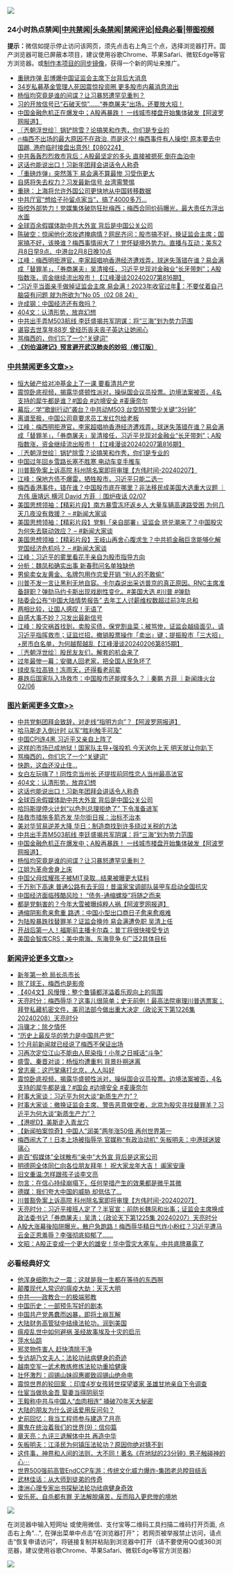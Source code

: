 ![](https://raw.githubusercontent.com/jsvpn/jsproxy/dev/64photo/fqnews-qr.jpg)

<div id="tt">
<h3>24小时热点禁闻|<a href="#%E4%B8%AD%E5%85%B1%E7%A6%81%E9%97%BB%E6%9B%B4%E5%A4%9A%E6%96%87%E7%AB%A0">中共禁闻</a>|<a href="#%E5%9B%BE%E7%89%87%E6%96%B0%E9%97%BB%E6%9B%B4%E5%A4%9A%E6%96%87%E7%AB%A0">头条禁闻</a>|<a href="#%E6%96%B0%E9%97%BB%E8%AF%84%E8%AE%BA%E6%9B%B4%E5%A4%9A%E6%96%87%E7%AB%A0">禁闻评论|<a href="#%E5%BF%85%E7%9C%8B%E7%BB%8F%E5%85%B8%E5%A5%BD%E6%96%87">经典必看</a>|<a href="https://fanb1.xyz/3" target="_blank">带图视频</a></h3>
<div><b>提示：</b>微信如提示停止访问该网页，须先点击右上角三个点，选择浏览器打开。国产浏览器可能已屏蔽本项目，建议使用谷歌Chrome、苹果Safari、微软Edge等官方浏览器。或<a href="%E5%88%B6%E4%BD%9Cgit%E7%A6%81%E9%97%BB%E9%95%9C%E5%83%8F.md">制作本项目的同步镜像</a>，获得一个新的网址来推广。</div>
<ul>

<li><a href="/finance/20240208/1998559.md">重磅炸弹 彭博爆中国证监会主席下台背后大消息</a></li>
<li><a href="/baitai/20240208/1998649.md">34岁私募基金管理人死因震惊投资圈 更多股市内幕消息流出</a></li>
<li><a href="/topimagenews/20240208/1998546.md">杨恒均究竟是谁的间谍？让习暴怒遭罕见重判？</a></li>
<li><a href="/sohnews/20240208/1998669.md">习的开放信号已“石破天惊”……“券商屠夫”出场，还要放大招！</a></li>
<li><a href="/topimagenews/20240208/1998604.md">中国金融危机正在爆发中；A股再暴跌！ 一线城市楼盘开始集体破发【阿波罗网报道】</a></li>
<li><a href="/cbnews/20240208/1998535.md">〖兲朝浮世绘〗锅铲除雪？论搞笑和作秀，你们是专业的</a></li>
<li><a href="/sohnews/20240208/1998672.md">🔥梅西不出场的最大原因不在政治, 而是这个! 梅西事件有人操控! 原本要去中国踢, 港府临时接盘出意外!【080224】</a></li>
<li><a href="/cnnews/20240208/1998616.md">中共轰轰烈烈救市背后：A股最坚定的多头 直接被摁死 倒在血泊中</a></li>
<li><a href="/topimagenews/20240209/1998833.md">这话也能说出口！习新年团拜会讲话令人称奇</a></li>
<li><a href="/baitai/20240209/1998797.md">「重磅炸弹」突然落下 易会满不算最惨 习受伤更大</a></li>
<li><a href="/baitai/20240208/1998687.md">自感将失去权力？习发最新信号 台湾需警惕</a></li>
<li><a href="/cnnews/20240208/1998601.md">重磅：上海将允许外国公司更快地从中国转移数据</a></li>
<li><a href="/cnnews/20240208/1998549.md">中共厅官“想给子孙留点家当”，搞了4000多万…</a></li>
<li><a href="/sohnews/20240209/1998805.md">指控外部势力！党媒集体破防狂批梅西；梅西合同价码曝光，最大责任方浮出水面</a></li>
<li><a href="/topimagenews/20240209/1998750.md">全球百余假媒体助中共大外宣 背后是中国公关公司</a></li>
<li><a href="/sohnews/20240208/1998662.md">陈破空：惊闻他化浓妆遮掩病情？网民齐问：股市搞不好，换证监会主席；国家搞不好，该换谁？梅西事情闹大了！党怀疑境外势力。直播与互动：美东2月8日早9点、中港台2月8日晚10点</a></li>
<li><a href="/cbnews/20240208/1998545.md">江峰：梅西明拒港官，李家超唱响香港经济遭戏弄，球迷失落错在谁？易会满成「替罪羊」，「券商屠夫」吴清接任，习近平兑现对金融业“长牙带刺”；A股指数涨，资金继续流出股市！【江峰漫谈20240207第816期】</a></li>
<li><a href="/sohnews/20240209/1998784.md">“习近平当面亲手做掉证监会主席 易会满！2023年收官过年🧨：不要仗着自己脑袋有问题 就为所欲为”No 05（02 08  24）</a></li>
<li><a href="/baitai/20240208/1998599.md">许成钢：中国经济还有救吗？</a></li>
<li><a href="/topimagenews/20240209/1998834.md">404文：认清形势，放弃幻想</a></li>
<li><a href="/topimagenews/20240208/1998613.md">中共出手弄M503航线 李廷盛揭共军阴谋：将“三海”划为势力范围</a></li>
<li><a href="/cnnews/20240208/1998575.md">谌容去世享年88岁 曾经历丧夫丧子英达让她闹心</a></li>
<li><a href="/topimagenews/20240209/1998845.md">骂梅西的，你们忘了一个“关键词”</a></li>
<li><b><a href="/comments/20200207/1272816.md" target="_blank">《刘伯温碑记》预言避开武汉肺炎的妙招（修订版）</a></b></li>
</ul>
</div>

<div class="catlist">
<h3><a href="/cbnews/" target="_blank">中共禁闻</a><span><a href="/cbnews/" target="_blank" rel="nofollow">更多文章>></a></span></h3>
<ul>
<li><a href="/cbnews/20240209/1998885.md" target="_blank">恒大破产给对冲基金上了一课 要看清共产党</a></li>
<li><a href="/comments/20240208/1998722.md" target="_blank">震惊卧底视频，揭露华盛顿性派对，操纵国会议员投票。边境法案被否，4名支持的犀牛都是谁？#国会 #边境安全 #麦康奈尔</a></li>
<li><a href="/cbnews/20240208/1998614.md" target="_blank">幕后／学“歌剧行动”袭台？中共动M503 台空防预警少关键“3分钟”</a></li>
<li><a href="/cbnews/20240208/1998558.md" target="_blank">离谱至极，中国公司竟要求员工发红包给老板</a></li>
<li><a href="/cbnews/20240208/1998545.md" target="_blank">江峰：梅西明拒港官，李家超唱响香港经济遭戏弄，球迷失落错在谁？易会满成「替罪羊」，「券商屠夫」吴清接任，习近平兑现对金融业“长牙带刺”；A股指数涨，资金继续流出股市！【江峰漫谈20240207第816期】</a></li>
<li><a href="/cbnews/20240208/1998535.md" target="_blank">〖兲朝浮世绘〗锅铲除雪？论搞笑和作秀，你们是专业的</a></li>
<li><a href="/cbnews/20240208/1998505.md" target="_blank">中国过年回乡雪路长塞不胜寒 电动车变手推车</a></li>
<li><a href="/comments/20240208/1998497.md" target="_blank">川普豁免案上诉高院 科州除名案即将审理【方伟时间-20240207】</a></li>
<li><a href="/cbnews/20240208/1998432.md" target="_blank">江峰：保地方债不爆雷，牺牲股市，习近平只能二选一</a></li>
<li><a href="/comments/20240208/1998431.md" target="_blank">梅西香港事件，错在谁？中国股市底在哪里？非法移民成美国大选重大议题 ｜方伟 唐靖远 横河 David 方菲 ｜围炉夜话 02/07</a></li>
<li><a href="/cbnews/20240208/1998398.md" target="_blank">美国思想领袖：【精彩片段】南方暴雪冻坏返乡人 大量车辆高速路受困 为何几天几夜没有救援？ &#8211; #新闻大家谈</a></li>
<li><a href="/cbnews/20240208/1998397.md" target="_blank">美国思想领袖：【精彩片段】党魁「亲自部署」证监会 挤兑潮来了？中国股灾为何失去联动效应？ &#8211; #新闻大家谈</a></li>
<li><a href="/cbnews/20240208/1998396.md" target="_blank">美国思想领袖：【精彩片段】王岐山再舍心腹求生？中共抓金融巨贪能够化解党国经济危机吗？ &#8211; #新闻大家谈</a></li>
<li><a href="/cbnews/20240208/1998395.md" target="_blank">江峰：习近平的雾里看花手亲自为股市指导方向</a></li>
<li><a href="/cbnews/20240208/1998347.md" target="_blank">分析：魏凤和确实出事 新春慰问名单独缺他</a></li>
<li><a href="/cbnews/20240208/1998326.md" target="_blank">男偷卖女友黄金、名牌包用作恋爱开销 “别人的不敢偷”</a></li>
<li><a href="/comments/20240207/1998284.md" target="_blank">川普不发一言让黑利无地自容。卡尔森说出采访普京的真正原因。RNC主席准备辞职？弹劾马约卡斯出现戏剧性变化。#美国大选 #川普 #弹劾</a></li>
<li><a href="/cbnews/20240207/1998245.md" target="_blank">陆委会公布“中国大陆情势报告” 去年工人讨薪维权数超过前3年总和</a></li>
<li><a href="/cbnews/20240207/1998180.md" target="_blank">两相比较，让国人感叹！无语了</a></li>
<li><a href="/cbnews/20240207/1998162.md" target="_blank">自感大事不妙？习发出最新信号</a></li>
<li><a href="/cbnews/20240207/1998115.md" target="_blank">江峰：股灾祸首找到，卖股买债，保党割韭菜；被骂惨，证监会越级面见，请习近平指挥救市；证监烂招，撤销股票操作「卖出」键；提振股市「三大招」+房市白名单，为何越帮越乱【江峰漫谈20240206第815期】</a></li>
<li><a href="/cbnews/20240207/1998113.md" target="_blank">〖兲朝浮世绘〗股民友友们，解套的机会来了</a></li>
<li><a href="/cbnews/20240207/1997976.md" target="_blank">过年最惨一幕：安徽人回老家，把全国人民急坏了</a></li>
<li><a href="/cbnews/20240207/1997975.md" target="_blank">绿皮车拉高铁！冻雨天，还得看老前辈</a></li>
<li><a href="/comments/20240207/1997958.md" target="_blank">暴跌后国家队入场救市：中国股市还能撑多久？｜秦鹏 方菲 ｜新闻烽火台 02/06</a></li>

</ul>
</div>
<div class="catlist">
<h3><a href="/topimagenews/" target="_blank">图片新闻</a><span><a href="/topimagenews/" target="_blank" rel="nofollow">更多文章>></a></span></h3>
<ul>
<li><a href="/topimagenews/20240209/1998916.md" target="_blank">中共党魁团拜会致辞，对走线“指明方向”？【阿波罗网报道】</a></li>
<li><a href="/topimagenews/20240209/1998915.md" target="_blank">哈马斯走入倒计时 以军“胜利触手可及”</a></li>
<li><a href="/topimagenews/20240209/1998897.md" target="_blank">中国CPI连4黑 习近平又亲自上阵了</a></li>
<li><a href="/topimagenews/20240209/1998874.md" target="_blank">这样的市场已成地狱！国家队主导+强投机 今天送你上天 明天就让你趴下</a></li>
<li><a href="/topimagenews/20240209/1998845.md" target="_blank">骂梅西的，你们忘了一个“关键词”</a></li>
<li><a href="/topimagenews/20240209/1998844.md" target="_blank">快跑，这血还没止住…</a></li>
<li><a href="/topimagenews/20240209/1998840.md" target="_blank">女白左玩嗨了！同性恋当州长 还提拔前同性恋人当州最高法官</a></li>
<li><a href="/topimagenews/20240209/1998834.md" target="_blank">404文：认清形势，放弃幻想</a></li>
<li><a href="/topimagenews/20240209/1998833.md" target="_blank">这话也能说出口！习新年团拜会讲话令人称奇</a></li>
<li><a href="/topimagenews/20240209/1998750.md" target="_blank">全球百余假媒体助中共大外宣 背后是中国公关公司</a></li>
<li><a href="/topimagenews/20240209/1998742.md" target="_blank">哈玛斯提停火计划“以色列总理拒绝了” 下令准备进军</a></li>
<li><a href="/topimagenews/20240208/1998724.md" target="_blank">陆救市措施多箭齐发 华尔街日报：治标不治本</a></li>
<li><a href="/topimagenews/20240208/1998723.md" target="_blank">美对华贸易逆差大降 华日：制造商找到许多绕过关税的方法</a></li>
<li><a href="/topimagenews/20240208/1998613.md" target="_blank">中共出手弄M503航线 李廷盛揭共军阴谋：将“三海”划为势力范围</a></li>
<li><a href="/topimagenews/20240208/1998604.md" target="_blank">中国金融危机正在爆发中；A股再暴跌！ 一线城市楼盘开始集体破发【阿波罗网报道】</a></li>
<li><a href="/topimagenews/20240208/1998546.md" target="_blank">杨恒均究竟是谁的间谍？让习暴怒遭罕见重判？</a></li>
<li><a href="/topimagenews/20240208/1998481.md" target="_blank">江姐为革命舍身上床</a></li>
<li><a href="/topimagenews/20240208/1998480.md" target="_blank">中国父母炫耀孩子被MIT录取…结果被曝更大猛料</a></li>
<li><a href="/topimagenews/20240208/1998449.md" target="_blank">千万别下高速 普通公路有去无回！昔温家宝调部队装甲车启动全国抗灾</a></li>
<li><a href="/topimagenews/20240208/1998421.md" target="_blank">中国经济面临残酷风险！ “债务-通缩螺旋”将随之而来</a></li>
<li><a href="/topimagenews/20240208/1998420.md" target="_blank">都是党魁害的？今年大雪被曝纯粹人祸【阿波罗网报道】</a></li>
<li><a href="/topimagenews/20240207/1998295.md" target="_blank">通缩阴影愈来愈重 路透：中国小型出口商日子愈来愈艰难</a></li>
<li><a href="/topimagenews/20240207/1998294.md" target="_blank">为陆股暴跌找替罪羊？证监会换帅 易会满遭免职 吴清上任</a></li>
<li><a href="/topimagenews/20240207/1998291.md" target="_blank">开战后第一人！福斯前主播卡尔森：普丁将很快接受专访</a></li>
<li><a href="/topimagenews/20240207/1998244.md" target="_blank">美国会智库CRS：美中南海、东海竞争 6广泛2具体目标</a></li>

</ul>
</div>
<div class="catlist">
<h3><a href="/comments/" target="_blank">新闻评论</a><span><a href="/comments/" target="_blank" rel="nofollow">更多文章>></a></span></h3>
<ul>
<li><a href="/comments/20240209/1998922.md" target="_blank">新年第一枪 局长杀市长</a></li>
<li><a href="/comments/20240209/1998921.md" target="_blank">除了球王，梅西也是影帝</a></li>
<li><a href="/comments/20240209/1998920.md" target="_blank">【404文】风慢慢：整个鲁镇都洋溢着乐观向上的氛围</a></li>
<li><a href="/comments/20240209/1998896.md" target="_blank">天亮时分：梅西辱华？这事儿很简单；史无前例！最高法院审理川普选票案；拜登私藏机密文件，美司法部今做出重大决定（政论天下第1226集 20240208）天亮时分</a></li>
<li><a href="/comments/20240209/1998880.md" target="_blank">冯骥才：除夕情怀</a></li>
<li><a href="/comments/20240209/1998879.md" target="_blank">“历史上最反华的势力是中国共产党”</a></li>
<li><a href="/comments/20240209/1998878.md" target="_blank">1个月前新闻就已经说了梅西不保证出场</a></li>
<li><a href="/comments/20240209/1998866.md" target="_blank">习再次定位江山不能由人民染指！小年之日喊话“斗争”</a></li>
<li><a href="/comments/20240209/1998842.md" target="_blank">盛雪、秦晋对谈：杨恒均遭重判 背景扑朔迷离</a></li>
<li><a href="/comments/20240209/1998841.md" target="_blank">曾志豪：这巴掌痛打北京，人人叫好</a></li>
<li><a href="/comments/20240208/1998722.md" target="_blank">震惊卧底视频，揭露华盛顿性派对，操纵国会议员投票。边境法案被否，4名支持的犀牛都是谁？#国会 #边境安全 #麦康奈尔</a></li>
<li><a href="/comments/20240208/1998710.md" target="_blank">时事大家谈：习近平为何大谈“新质生产力”？</a></li>
<li><a href="/comments/20240208/1998709.md" target="_blank">时事大家谈：撤换证监会主席、警告恶意做空者，北京为股灾寻找替罪羊？习近平为何大谈“新质生产力”？</a></li>
<li><a href="/comments/20240208/1998695.md" target="_blank">【港呢D】美斯走入青龙穴</a></li>
<li><a href="/comments/20240208/1998692.md" target="_blank">【新闻拍案惊奇】中国人“润美”两年涨50倍 再创世界第一</a></li>
<li><a href="/comments/20240208/1998675.md" target="_blank">梅西闹大了！日本上场被指辱华 官媒称“有政治动机” 矢板明夫：中港球迷玻璃心</a></li>
<li><a href="/comments/20240208/1998674.md" target="_blank">逾百“假媒体”全球散布“亲中”大外宣 背后是这家公司</a></li>
<li><a href="/comments/20240208/1998652.md" target="_blank">明德网全体同仁向各位朋友拜年！ 祝大家龙年大吉！ 阖家安康</a></li>
<li><a href="/comments/20240208/1998525.md" target="_blank">旧文重温:怎样跟孩子谈李文亮</a></li>
<li><a href="/comments/20240208/1998524.md" target="_blank">勿言：在信心持续崩塌下，任何举措产生的效果都是微乎其微</a></li>
<li><a href="/comments/20240208/1998507.md" target="_blank">德媒：我们夸大中国的威胁 却低估了…</a></li>
<li><a href="/comments/20240208/1998497.md" target="_blank">川普豁免案上诉高院 科州除名案即将审理【方伟时间-20240207】</a></li>
<li><a href="/comments/20240208/1998479.md" target="_blank">天亮时分：习近平接班人定了？半官宣：前防长魏凤和出事；证监会主席换成政法委书记「券商屠夫」吴清；（政论天下第1225集 20240207）天亮时分</a></li>
<li><a href="/comments/20240208/1998478.md" target="_blank">A股大涨幕後陷阱曝光，散户急跑路！梅西辱华精日气炸小粉红？习近平遭马云金正恩羞辱？李强彻底抑郁了……</a></li>
<li><a href="/comments/20240208/1998462.md" target="_blank">文昭：A股正变成一个更大的雄安！华中雪灾大塞车，中共底牌暴露了</a></li>

</ul>
</div>

<div class="catlist">
<h3>必看经典好文</h3>
<ul>
<li><a href="/topimagenews/20210219/1489990.md" target="_blank">他浑身细胞为之一震：这就是我一生都在等待的东西啊</a></li>
<li><a href="/comments/20200619/783185.md" target="_blank">颠覆现代人常识的瘟疫大劫：天灭大明</a></li>
<li><a href="/comments/20220331/1712636.md" target="_blank">中共——政教合一的极端邪教</a></li>
<li><a href="/comments/20220910/1782931.md" target="_blank">中国历史：一部预先写好的剧本</a></li>
<li><a href="/comments/20220831/1778527.md" target="_blank">中国共产党愚蠢而凶暴，即将土崩瓦解</a></li>
<li><a href="/cbnews/20220713/1757692.md" target="_blank">大陆财务高管狱中结缘法轮功，润到美国</a></li>
<li><a href="/comments/20200618/1346823.md" target="_blank">瘟疫乱世中如何避祸 圣经故事埃及十灾的启示</a></li>
<li><a href="/cbnews/20210809/1603030.md" target="_blank">萍水仙踪</a></li>
<li><a href="/cbnews/20220508/1730049.md" target="_blank">邪灵物件害人 赶快清除干净</a></li>
<li><a href="/comments/20221226/1827998.md" target="_blank">专访胡乃文夫人：法轮功祛病健身的奇迹</a></li>
<li><a href="/comments/20190807/1170993.md" target="_blank">越南空军一武术教练修炼法轮功重拾健康</a></li>
<li><a href="/cbnews/20200727/1366904.md" target="_blank">壮怀激烈：阎锡山妹阎惠卿致阎锡山绝命电</a></li>
<li><a href="/comments/20210307/1499941.md" target="_blank">震惊世界的轮回案 ：印度4岁女孩转世探望婆家 圣雄甘地亲自下令调查</a></li>
<li><a href="/lifebaike/20161111/612348.md" target="_blank">仕宦当做执金吾 娶妻当得阴丽华</a></li>
<li><a href="/cbnews/20200730/1371580.md" target="_blank">王毅称中共与中国人“血肉相连” 捅破70年天大秘密</a></li>
<li><a href="/lifebaike/20200505/1323183.md" target="_blank">大陆的朋友为什么说话爱用反问句？</a></li>
<li><a href="/aomi/history/20141104/323033.md" target="_blank">史前回忆：我当工程师参与建造了月亮</a></li>
<li><a href="/topimagenews/20180529/949649.md" target="_blank">魔鬼在统治着我们的世界(9)：信仰篇</a></li>
<li><a href="/comments/20131119/1029445.md" target="_blank">章天亮：九评三退解体中共 再造中华</a></li>
<li><a href="/comments/20220531/1739728.md" target="_blank">矢板明夫：江泽民为何镇压法轮功？原因你绝对猜不到</a></li>
<li><a href="/comments/20220722/1761738.md" target="_blank">这件事，神界和人间的法则，大不同！著名《在地狱的23分钟》男子触碰神的心⋯</a></li>
<li><a href="/comments/20220728/1764121.md" target="_blank">世界500强前高管EndCCP车游：传统文化威力爆炸-集团老总瞠目结舌</a></li>
<li><a href="/topimagenews/20130216/104433.md" target="_blank">武林佳话：从大师到徒弟的传奇</a></li>
<li><a href="/comments/20230226/1853388.md" target="_blank">澳洲心理专家出书探秘法轮功祛病健身奇效</a></li>
<li><a href="/topimagenews/20180409/925880.md" target="_blank">安乐死、自杀都有罪 无法解脱痛苦，反而陷入更悲惨的境地</a></li>

</ul>
</div>

![](https://raw.githubusercontent.com/jsvpn/jsproxy/dev/64photo/fqnews-qr.jpg)

在浏览器中输入短网址 或使用微信、支付宝等二维码工具扫描二维码打开页面, 点击右上角"...", 在弹出菜单中点击“在浏览器打开”； 若网页被举报禁止访问，请点击“恢复申请访问”，将链接复制并粘贴到浏览器中打开（请不要使用QQ或360浏览器，建议使用谷歌Chrome、苹果Safari、微软Edge等官方浏览器）

![](https://raw.githubusercontent.com/jsvpn/jsproxy/dev/64photo/wx.jpg)